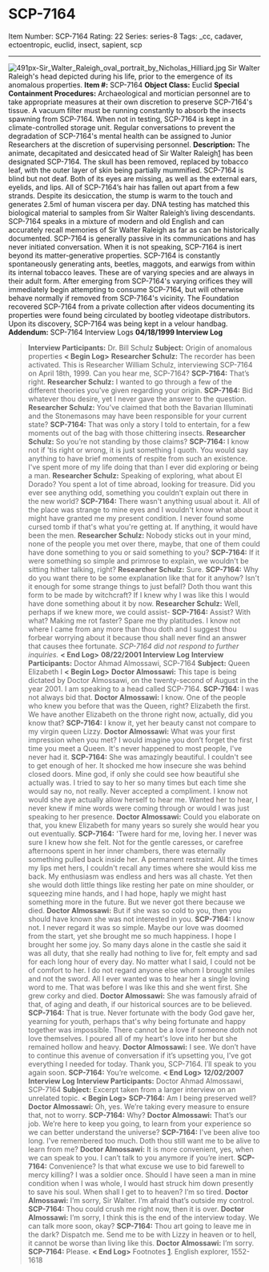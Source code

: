 # SCP-7164
Item Number: SCP-7164
Rating: 22
Series: series-8
Tags: _cc, cadaver, ectoentropic, euclid, insect, sapient, scp

---

![491px-Sir_Walter_Raleigh_oval_portrait_by_Nicholas_Hilliard.jpg](https://upload.wikimedia.org/wikipedia/commons/thumb/1/18/Sir_Walter_Raleigh_oval_portrait_by_Nicholas_Hilliard.jpg/491px-Sir_Walter_Raleigh_oval_portrait_by_Nicholas_Hilliard.jpg)
Sir Walter Raleigh's head depicted during his life, prior to the emergence of its anomalous properties.
**Item #:** SCP-7164
**Object Class:** Euclid
**Special Containment Procedures:** Archaeological and mortician personnel are to take appropriate measures at their own discretion to preserve SCP-7164's tissue. A vacuum filter must be running constantly to absorb the insects spawning from SCP-7164. When not in testing, SCP-7164 is kept in a climate-controlled storage unit. Regular conversations to prevent the degradation of SCP-7164's mental health can be assigned to Junior Researchers at the discretion of supervising personnel.
**Description:** The animate, decapitated and desiccated head of Sir Walter Raleigh[1](javascript:;) has been designated SCP-7164. The skull has been removed, replaced by tobacco leaf, with the outer layer of skin being partially mummified. SCP-7164 is blind but not deaf. Both of its eyes are missing, as well as the external ears, eyelids, and lips. All of SCP-7164’s hair has fallen out apart from a few strands. Despite its desiccation, the stump is warm to the touch and generates 2.5ml of human viscera per day. DNA testing has matched this biological material to samples from Sir Walter Raleigh’s living descendants.
SCP-7164 speaks in a mixture of modern and old English and can accurately recall memories of Sir Walter Raleigh as far as can be historically documented. SCP-7164 is generally passive in its communications and has never initiated conversation. When it is not speaking, SCP-7164 is inert beyond its matter-generative properties.
SCP-7164 is constantly spontaneously generating ants, beetles, maggots, and earwigs from within its internal tobacco leaves. These are of varying species and are always in their adult form. After emerging from SCP-7164's varying orifices they will immediately begin attempting to consume SCP-7164, but will otherwise behave normally if removed from SCP-7164's vicinity.
The Foundation recovered SCP-7164 from a private collection after videos documenting its properties were found being circulated by bootleg videotape distributors. Upon its discovery, SCP-7164 was being kept in a velour handbag.
**Addendum:** SCP-7164 Interview Logs
**04/18/1999 Interview Log**
> **Interview Participants:** Dr. Bill Schulz
> **Subject:** Origin of anomalous properties
> **< Begin Log>**
> **Researcher Schulz:** The recorder has been activated. This is Researcher William Schulz, interviewing SCP-7164 on April 18th, 1999. Can you hear me, SCP-7164?
> **SCP-7164:** That’s right.
> **Researcher Schulz:** I wanted to go through a few of the different theories you’ve given regarding your origin.
> **SCP-7164:** Bid whatever thou desire, yet I never gave the answer to the question.
> **Researcher Schulz:** You’ve claimed that both the Bavarian Illuminati and the Stonemasons may have been responsible for your current state?
> **SCP-7164:** That was only a story I told to entertain, for a few moments out of the bag with those chittering insects.
> **Researcher Schulz:** So you’re not standing by those claims?
> **SCP-7164:** I know not if 'tis right or wrong, it is just something I quoth. You would say anything to have brief moments of respite from such an existence. I've spent more of my life doing that than I ever did exploring or being a man.
> **Researcher Schulz:** Speaking of exploring, what about El Dorado? You spent a lot of time abroad, looking for treasure. Did you ever see anything odd, something you couldn’t explain out there in the new world?
> **SCP-7164:** There wasn't anything usual about it. All of the place was strange to mine eyes and I wouldn't know what about it might have granted me my present condition. I never found some cursed tomb if that's what you're getting at. If anything, it would have been the men.
> **Researcher Schulz:** Nobody sticks out in your mind, none of the people you met over there, maybe, that one of them could have done something to you or said something to you?
> **SCP-7164:** If it were something so simple and primrose to explain, we wouldn't be sitting hither talking, right?
> **Researcher Schulz:** Sure.
> **SCP-7164:** Why do you want there to be some explanation like that for it anyhow? Isn't it enough for some strange things to just befall? Doth thou want this form to be made by witchcraft? If I knew why I was like this I would have done something about it by now.
> **Researcher Schulz:** Well, perhaps if we knew more, we could assist-
> **SCP-7164:** Assist? With what? Making me rot faster? Spare me thy platitudes. I know not where I came from any more than thou doth and I suggest thou forbear worrying about it because thou shall never find an answer that causes thee fortunate.
> _SCP-7164 did not respond to further inquiries._
> **< End Log>**
**08/22/2001 Interview Log**
> **Interview Participants:** Doctor Ahmad Almossawi, SCP-7164
> **Subject:** Queen Elizabeth I
> **< Begin Log>**
> **Doctor Almossawi:** This tape is being dictated by Doctor Almossawi, on the twenty-second of August in the year 2001. I am speaking to a head called SCP-7164.
> **SCP-7164:** I was not always bid that.
> **Doctor Almossawi:** I know. One of the people who knew you before that was the Queen, right? Elizabeth the first. We have another Elizabeth on the throne right now, actually, did you know that?
> **SCP-7164:** I know it, yet her beauty canst not compare to my virgin queen Lizzy.
> **Doctor Almossawi:** What was your first impression when you met? I would imagine you don’t forget the first time you meet a Queen. It's never happened to most people, I've never had it.
> **SCP-7164:** She was amazingly beautiful. I couldn't see to get enough of her. It shocked me how insecure she was behind closed doors. Mine god, if only she could see how beautiful she actually was. I tried to say to her so many times but each time she would say no, not really. Never accepted a compliment. I know not would she aye actually allow herself to hear me. Wanted her to hear, I never knew if mine words were coming through or would I was just speaking to her presence.
> **Doctor Almossawi:** Could you elaborate on that, you knew Elizabeth for many years so surely she would hear you out eventually.
> **SCP-7164:** 'Twere hard for me, loving her. I never was sure I knew how she felt. Not for the gentle caresses, or carefree afternoons spent in her inner chambers, there was eternally something pulled back inside her. A permanent restraint. All the times my lips met hers, I couldn't recall any times where she would kiss me back. My enthusiasm was endless and hers was all chaste. Yet then she would doth little things like resting her pate on mine shoulder, or squeezing mine hands, and I had hope, haply we might hast something more in the future. But we never got there because we died.
> **Doctor Almossawi:** But if she was so cold to you, then you should have known she was not interested in you.
> **SCP-7164:** I know not. I never regard it was so simple. Maybe our love was doomed from the start, yet she brought me so much happiness. I hope I brought her some joy. So many days alone in the castle she said it was all duty, that she really had nothing to live for, felt empty and sad for each long hour of every day. No matter what I said, I could not be of comfort to her. I do not regard anyone else whom I brought smiles and not the sword. All I ever wanted was to hear her a single loving word to me. That was before I was like this and she went first. She grew corky and died.
> **Doctor Almossawi:** She was famously afraid of that, of aging and death, if our historical sources are to be believed.
> **SCP-7164:** That is true. Never fortunate with the body God gave her, yearning for youth, perhaps that's why being fortunate and happy together was impossible. There cannot be a love if someone doth not love themselves. I poured all of my heart's love into her but she remained hollow and heavy.
> **Doctor Almossawi:** I see. We don’t have to continue this avenue of conversation if it’s upsetting you, I’ve got everything I needed for today. Thank you, SCP-7164. I’ll speak to you again soon.
> **SCP-7164:** You’re welcome.
> **< End Log>**
**12/02/2007 Interview Log**
> **Interview Participants:** Doctor Ahmad Almossawi, SCP-7164
> **Subject:** Excerpt taken from a larger interview on an unrelated topic.
> **< Begin Log>**
> **SCP-7164:** Am I being preserved well?
> **Doctor Almossawi:** Oh, yes. We’re taking every measure to ensure that, not to worry.
> **SCP-7164:** Why?
> **Doctor Almossawi:** That’s our job. We’re here to keep you going, to learn from your experience so we can better understand the universe?
> **SCP-7164:** I've been alive too long. I've remembered too much. Doth thou still want me to be alive to learn from me?
> **Doctor Almossawi:** It is more convenient, yes, when we can speak to you. I can’t talk to you anymore if you’re inert.
> **SCP-7164:** Convenience? Is that what excuse we use to bid farewell to mercy killing? I was a soldier once. Should I have seen a man in mine condition when I was whole, I would hast struck him down presently to save his soul. When shall I get to to heaven? I’m so tired.
> **Doctor Almossawi:** I’m sorry, Sir Walter. I’m afraid that’s outside my control.
> **SCP-7164:** Thou could crush me right now, then it is over.
> **Doctor Almossawi:** I’m sorry, I think this is the end of the interview today. We can talk more soon, okay?
> **SCP-7164:** Thou art going to leave me in the dark? Dispatch me. Send me to be with Lizzy in heaven or to hell, it cannot be worse than living like this.
> **Doctor Almossawi:** I’m sorry.
> **SCP-7164:** Please.
> **< End Log>**
Footnotes
[1](javascript:;). English explorer, 1552-1618